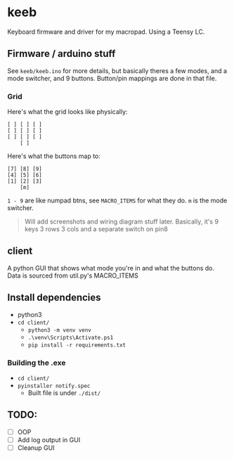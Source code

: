 # keeb

Keyboard firmware and driver for my macropad. Using a Teensy LC.

## Firmware / arduino stuff
See `keeb/keeb.ino` for more details, but basically theres a few modes, and a mode switcher, and 9 buttons. Button/pin mappings are done in that file.

### Grid
Here's what the grid looks like physically:
```
[ ] [ ] [ ]
[ ] [ ] [ ]
[ ] [ ] [ ]
    [ ]
```

Here's what the buttons map to:
```
[7] [8] [9]
[4] [5] [6]
[1] [2] [3]
    [m]
```
`1 - 9` are like numpad btns, see `MACRO_ITEMS` for what they do.
`m` is the mode switcher.

> Will add screenshots and wiring diagram stuff later. Basically, it's 9 keys 3 rows 3 cols and a separate switch on pin8

## client
A python GUI that shows what mode you're in and what the buttons do. Data is sourced from util.py's MACRO_ITEMS

## Install dependencies
- python3
- `cd client/`
    - `python3 -m venv venv`
    - `.\venv\Scripts\Activate.ps1`
    - `pip install -r requirements.txt`

### Building the .exe
- `cd client/`
- `pyinstaller notify.spec`
    - Built file is under `./dist/`


## TODO:
- [ ] OOP
- [ ] Add log output in GUI
- [ ] Cleanup GUI